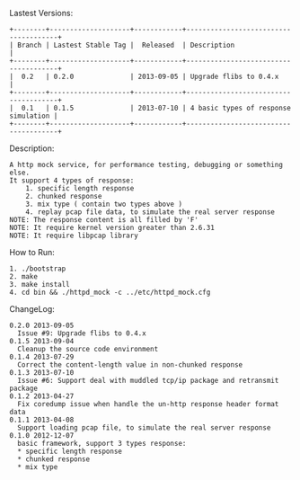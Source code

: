 Lastest Versions:

    +--------+--------------------+------------+--------------------------------------+
    | Branch | Lastest Stable Tag |  Released  | Description                          |
    +--------+--------------------+------------+--------------------------------------+
    |  0.2   | 0.2.0              | 2013-09-05 | Upgrade flibs to 0.4.x               |
    +--------+--------------------+------------+--------------------------------------+
    |  0.1   | 0.1.5              | 2013-07-10 | 4 basic types of response simulation |
    +--------+--------------------+------------+--------------------------------------+

Description:

    A http mock service, for performance testing, debugging or something else.
    It support 4 types of response:
        1. specific length response
        2. chunked response
        3. mix type ( contain two types above )
        4. replay pcap file data, to simulate the real server response
    NOTE: The response content is all filled by 'F'
    NOTE: It require kernel version greater than 2.6.31
    NOTE: It require libpcap library

How to Run:

    1. ./bootstrap
    2. make
    3. make install
    4. cd bin && ./httpd_mock -c ../etc/httpd_mock.cfg

ChangeLog:

    0.2.0 2013-09-05
      Issue #9: Upgrade flibs to 0.4.x
    0.1.5 2013-09-04
      Cleanup the source code environment
    0.1.4 2013-07-29
      Correct the content-length value in non-chunked response
    0.1.3 2013-07-10
      Issue #6: Support deal with muddled tcp/ip package and retransmit package
    0.1.2 2013-04-27
      Fix coredump issue when handle the un-http response header format data
    0.1.1 2013-04-08
      Support loading pcap file, to simulate the real server response
    0.1.0 2012-12-07
      basic framework, support 3 types response:
      * specific length response
      * chunked response
      * mix type
